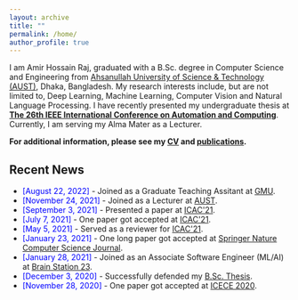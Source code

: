 ```yaml
---
layout: archive
title: ""
permalink: /home/
author_profile: true
---
```



I am Amir Hossain Raj, graduated with a B.Sc. degree in Computer Science and Engineering from [Ahsanullah University of Science & Technology (AUST)](http://aust.edu/), Dhaka, Bangladesh. My research interests include, but are not limited to, Deep Learning, Machine Learning, Computer Vision and Natural Language Processing. I have recently presented my undergraduate thesis at [**The 26th IEEE International Conference on Automation and Computing**](http://www.cacsuk.co.uk/index.php/icac2021). Currently, I am serving my Alma Mater as a Lecturer.


**For additional information, please see my [CV](https://amirraj.github.io/cv/) and [publications](https://amirraj.github.io/publications/).**


## Recent News
- <span style="color:Blue"> [August 22, 2022] </span> - Joined as a Graduate Teaching Assitant at [GMU](http://gmu.edu/).
- <span style="color:Blue"> [November 24, 2021] </span> - Joined as a Lecturer at [AUST](http://aust.edu/).
- <span style="color:Blue"> [September 3, 2021] </span> - Presented a paper at [ICAC'21](http://www.cacsuk.co.uk/index.php/icac2021).
- <span style="color:Blue"> [July 7, 2021] </span> - One paper got accepted at [ICAC'21](http://www.cacsuk.co.uk/index.php/icac2021).
- <span style="color:Blue"> [May 5, 2021] </span> - Served as a reviewer for [ICAC'21](http://www.cacsuk.co.uk/index.php/icac2021).
- <span style="color:Blue"> [January 23, 2021] </span> - One long paper got accepted at [Springer Nature Computer Science Journal](https://link.springer.com/article/10.1007/s42979-021-00487-x).
- <span style="color:Blue"> [January 28, 2021] </span> - Joined as an Associate Software Engineer (ML/AI) at [Brain Station 23](https://brainstation-23.com/?bs).
- <span style="color:Blue"> [December 3, 2020]  </span> - Successfully defended my [B.Sc. Thesis](https://amirraj.github.io/files/Final-Thesis-Book.pdf). 
- <span style="color:Blue"> [November 28, 2020] </span> - One paper got accepted at [ICECE 2020](https://icece.buet.ac.bd/2020/).
